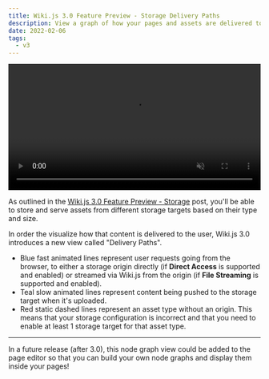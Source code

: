 ```yaml
---
title: Wiki.js 3.0 Feature Preview - Storage Delivery Paths
description: View a graph of how your pages and assets are delivered to users from multiple storage origins…
date: 2022-02-06
tags:
  - v3
---
```


<video autoplay muted loop style="width: 100%;">
  <source src="/vid/blog-2022-wikijs-admin-storage-delpaths.mp4" type="video/mp4">
</video>

As outlined in the [Wiki.js 3.0 Feature Preview - Storage](/blog/2021/wiki-js-3-feature-preview-storage)  post, you'll be able to store and serve assets from different storage targets based on their type and size.

In order the visualize how that content is delivered to the user, Wiki.js 3.0 introduces a new view called "Delivery Paths".

- Blue fast animated lines represent user requests going from the browser, to either a storage origin directly (if **Direct Access** is supported and enabled) or streamed via Wiki.js from the origin (if **File Streaming** is supported and enabled).
- Teal slow animated lines represent content being pushed to the storage target when it's uploaded.
- Red static dashed lines represent an asset type without an origin. This means that your storage configuration is incorrect and that you need to enable at least 1 storage target for that asset type.

---

In a future release (after 3.0), this node graph view could be added to the page editor so that you can build your own node graphs and display them inside your pages!